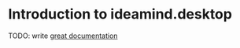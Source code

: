 # Introduction to ideamind.desktop

TODO: write [great documentation](http://jacobian.org/writing/what-to-write/)
